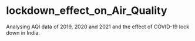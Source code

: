 # lockdown_effect_on_Air_Quality
Analysing AQI data of 2019, 2020 and 2021 and the effect of COVID-19 lock down in India.
